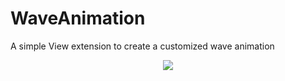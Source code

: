 # WaveAnimation

A simple View extension to create a customized wave animation

<p align="center">
  <a target="_blank" href="https://www.dropbox.com/s/ap38e2fu931sxfb/wavegif.gif">
  <img src="https://www.dropbox.com/s/ap38e2fu931sxfb/wavegif.gif"/>
  </a>
</p>
